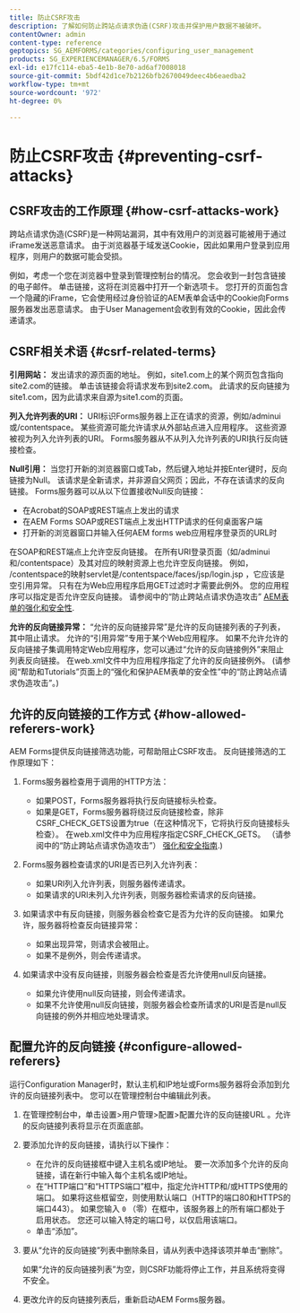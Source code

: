 ```yaml
---
title: 防止CSRF攻击
description: 了解如何防止跨站点请求伪造(CSRF)攻击并保护用户数据不被破坏。
contentOwner: admin
content-type: reference
geptopics: SG_AEMFORMS/categories/configuring_user_management
products: SG_EXPERIENCEMANAGER/6.5/FORMS
exl-id: e17fc114-eba5-4e1b-8e70-ad6af7008018
source-git-commit: 5bdf42d1ce7b2126bfb2670049deec4b6eaedba2
workflow-type: tm+mt
source-wordcount: '972'
ht-degree: 0%

---
```


# 防止CSRF攻击 {#preventing-csrf-attacks}

## CSRF攻击的工作原理 {#how-csrf-attacks-work}

跨站点请求伪造(CSRF)是一种网站漏洞，其中有效用户的浏览器可能被用于通过iFrame发送恶意请求。 由于浏览器基于域发送Cookie，因此如果用户登录到应用程序，则用户的数据可能会受损。

例如，考虑一个您在浏览器中登录到管理控制台的情况。 您会收到一封包含链接的电子邮件。 单击链接，这将在浏览器中打开一个新选项卡。 您打开的页面包含一个隐藏的iFrame，它会使用经过身份验证的AEM表单会话中的Cookie向Forms服务器发出恶意请求。 由于User Management会收到有效的Cookie，因此会传递请求。

## CSRF相关术语 {#csrf-related-terms}

**引用网站：** 发出请求的源页面的地址。 例如，site1.com上的某个网页包含指向site2.com的链接。 单击该链接会将请求发布到site2.com。 此请求的反向链接为site1.com，因为此请求来自源为site1.com的页面。

**列入允许列表的URI：** URI标识Forms服务器上正在请求的资源，例如/adminui或/contentspace。 某些资源可能允许请求从外部站点进入应用程序。 这些资源被视为列入允许列表的URI。 Forms服务器从不从列入允许列表的URI执行反向链接检查。

**Null引用：** 当您打开新的浏览器窗口或Tab，然后键入地址并按Enter键时，反向链接为Null。 该请求是全新请求，并非源自父网页；因此，不存在该请求的反向链接。 Forms服务器可以从以下位置接收Null反向链接：

* 在Acrobat的SOAP或REST端点上发出的请求
* 在AEM Forms SOAP或REST端点上发出HTTP请求的任何桌面客户端
* 打开新的浏览器窗口并输入任何AEM forms web应用程序登录页的URL时

在SOAP和REST端点上允许空反向链接。 在所有URI登录页面（如/adminui和/contentspace）及其对应的映射资源上也允许空反向链接。 例如， /contentspace的映射servlet是/contentspace/faces/jsp/login.jsp ，它应该是空引用异常。 只有在为Web应用程序启用GET过滤时才需要此例外。 您的应用程序可以指定是否允许空反向链接。 请参阅中的“防止跨站点请求伪造攻击” [AEM表单的强化和安全性](https://help.adobe.com/en_US/livecycle/11.0/HardeningSecurity/index.html).

**允许的反向链接异常：** “允许的反向链接异常”是允许的反向链接列表的子列表，其中阻止请求。 允许的“引用异常”专用于某个Web应用程序。 如果不允许允许的反向链接子集调用特定Web应用程序，您可以通过“允许的反向链接例外”来阻止列表反向链接。 在web.xml文件中为应用程序指定了允许的反向链接例外。 (请参阅“帮助和Tutorials”页面上的“强化和保护AEM表单的安全性”中的“防止跨站点请求伪造攻击”。)

## 允许的反向链接的工作方式 {#how-allowed-referers-work}

AEM Forms提供反向链接筛选功能，可帮助阻止CSRF攻击。 反向链接筛选的工作原理如下：

1. Forms服务器检查用于调用的HTTP方法：

   * 如果POST，Forms服务器将执行反向链接标头检查。
   * 如果是GET，Forms服务器将绕过反向链接检查，除非CSRF_CHECK_GETS设置为true（在这种情况下，它将执行反向链接标头检查）。 在web.xml文件中为应用程序指定CSRF_CHECK_GETS。 （请参阅中的“防止跨站点请求伪造攻击”） [强化和安全指南](https://help.adobe.com/en_US/livecycle/11.0/HardeningSecurity/index.html).)

1. Forms服务器检查请求的URI是否已列入允许列表：

   * 如果URI列入允许列表，则服务器传递请求。
   * 如果请求的URI未列入允许列表，则服务器检索请求的反向链接。

1. 如果请求中有反向链接，则服务器会检查它是否为允许的反向链接。 如果允许，服务器将检查反向链接异常：

   * 如果出现异常，则请求会被阻止。
   * 如果不是例外，则会传递请求。

1. 如果请求中没有反向链接，则服务器会检查是否允许使用null反向链接。

   * 如果允许使用null反向链接，则会传递请求。
   * 如果不允许使用null反向链接，则服务器会检查所请求的URI是否是null反向链接的例外并相应地处理请求。

## 配置允许的反向链接 {#configure-allowed-referers}

运行Configuration Manager时，默认主机和IP地址或Forms服务器将会添加到允许的反向链接列表中。 您可以在管理控制台中编辑此列表。

1. 在管理控制台中，单击设置>用户管理>配置>配置允许的反向链接URL 。允许的反向链接列表将显示在页面底部。
1. 要添加允许的反向链接，请执行以下操作：

   * 在允许的反向链接框中键入主机名或IP地址。 要一次添加多个允许的反向链接，请在新行中输入每个主机名或IP地址。
   * 在“HTTP端口”和“HTTPS端口”框中，指定允许HTTP和/或HTTPS使用的端口。 如果将这些框留空，则使用默认端口（HTTP的端口80和HTTPS的端口443）。 如果您输入 `0` （零）在框中，该服务器上的所有端口都处于启用状态。 您还可以输入特定的端口号，以仅启用该端口。
   * 单击“添加”。

1. 要从“允许的反向链接”列表中删除条目，请从列表中选择该项并单击“删除”。

   如果“允许的反向链接列表”为空，则CSRF功能将停止工作，并且系统将变得不安全。

1. 更改允许的反向链接列表后，重新启动AEM Forms服务器。
